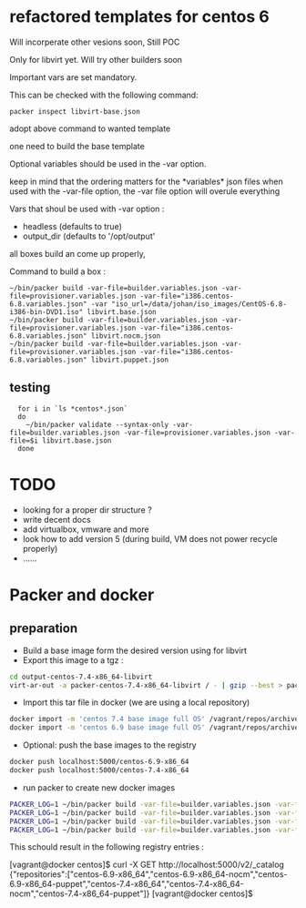 # refactored templates for centos 6

Will incorperate other vesions soon,  Still POC

Only for libvirt yet.  Will try other builders soon

Important vars are set mandatory.

This can be checked with the following command:

```
packer inspect libvirt-base.json
```

adopt above command to wanted template

one need to build the base template

Optional variables should be used in the -var option.


keep in mind that the ordering matters for the \*variables\* json files
when used with the -var-file option,
the -var file option will overule everything

Vars that shoul be used with -var option :

* headless (defaults to true)
* output_dir (defaults to '/opt/output'

all boxes build an come up properly,

Command to build a box :

```
~/bin/packer build -var-file=builder.variables.json -var-file=provisioner.variables.json -var-file="i386.centos-6.8.variables.json" -var "iso_url=/data/johan/iso_images/CentOS-6.8-i386-bin-DVD1.iso" libvirt.base.json
~/bin/packer build -var-file=builder.variables.json -var-file=provisioner.variables.json -var-file="i386.centos-6.8.variables.json" libvirt.nocm.json
~/bin/packer build -var-file=builder.variables.json -var-file=provisioner.variables.json -var-file="i386.centos-6.8.variables.json" libvirt.puppet.json
```

## testing

```
  for i in `ls *centos*.json`
  do
    ~/bin/packer validate --syntax-only -var-file=builder.variables.json -var-file=provisioner.variables.json -var-file=$i libvirt.base.json
  done
```

# TODO

* looking for a proper dir structure ?
* write decent docs
* add virtualbox, vmware and more
* look how to add version 5 (during build, VM does not power recycle properly)
* ......

# Packer and docker

## preparation

* Build a base image form the desired version using for libvirt
* Export this image to a tgz :
````bash
cd output-centos-7.4-x86_64-libvirt
virt-ar-out -a packer-centos-7.4-x86_64-libvirt / - | gzip --best > packer-centos-7.4-x86_64.tgz
````
* Import this tar file in docker (we are using a local repository)
````bash
docker import -m 'centos 7.4 base image full OS' /vagrant/repos/archives/packer-centos-7.4-x86_64.tgz localhost:5000/centos-7.4-x86_64:base
docker import -m 'centos 6.9 base image full OS' /vagrant/repos/archives/packer-centos-6.9-x86_64.tgz localhost:5000/centos-6.9-x86_64:base
````
* Optional: push the base images to the registry
````bash
docker push localhost:5000/centos-6.9-x86_64
docker push localhost:5000/centos-7.4-x86_64
````
* run packer to create new docker images
````bash
PACKER_LOG=1 ~/bin/packer build -var-file=builder.variables.json -var-file=provisioner.variables.json -var-file="x86_64.centos-7.4.variables.json" -var="docker_registry=localhost:5000/" -var="docker_tag=:base" docker.nocm.json
PACKER_LOG=1 ~/bin/packer build -var-file=builder.variables.json -var-file=provisioner.variables.json -var-file="x86_64.centos-7.4.variables.json" -var="docker_registry=localhost:5000/" -var="docker_tag=:base" docker.puppet.json
PACKER_LOG=1 ~/bin/packer build -var-file=builder.variables.json -var-file=provisioner.variables.json -var-file="x86_64.centos-6.9.variables.json" -var="docker_registry=localhost:5000/" -var="docker_tag=:base" docker.nocm.json
PACKER_LOG=1 ~/bin/packer build -var-file=builder.variables.json -var-file=provisioner.variables.json -var-file="x86_64.centos-6.9.variables.json" -var="docker_registry=localhost:5000/" -var="docker_tag=:base" docker.puppet.json
````

This schould result in the following registry entries :

[vagrant@docker centos]$ curl -X GET http://localhost:5000/v2/_catalog
{"repositories":["centos-6.9-x86_64","centos-6.9-x86_64-nocm","centos-6.9-x86_64-puppet","centos-7.4-x86_64","centos-7.4-x86_64-nocm","centos-7.4-x86_64-puppet"]}
[vagrant@docker centos]$ 
